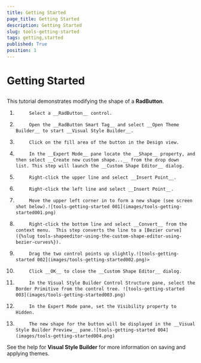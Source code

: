 ```yaml
---
title: Getting Started
page_title: Getting Started
description: Getting Started
slug: tools-getting-started
tags: getting,started
published: True
position: 1
---
```


# Getting Started



## 

This tutorial demonstrates modifying the shape of a __RadButton__.
        

1. 
            Select a __RadButton__ control.
          

1. 
            Open the __RadButton Smart Tag__ and select __Open Theme Builder__ to start __Visual Style Builder__.
          

1. 
            Click on the fill area of the button in the Design view.
          

1. 
            In the __Expert Mode__ pane locate the __Shape__ property, and then select __Create new custom shape...__ from the drop down list. This step will launch the __Custom Shape Editor__ dialog. 
          

1. 
            Right-click the upper line and select __Insert Point__.
          

1. 
            Right-click the left line and select __Insert Point__.
          

1. 
            Move the upper left corner in to form a new shape (see screen shot below).![tools-getting-started 001](images/tools-getting-started001.png)

1. 
            Right-click the bottom line and select __Convert__ from the context menu.  This step converts the line to a [Bezier curve]({%slug tools-shapeeditor-using-the-custom-shape-editor-using-bezier-curves%}).
          

1. 
            Drag the two control points up slightly.![tools-getting-started 002](images/tools-getting-started002.png)>
          

1. 
            Click __OK__ to close the __Custom Shape Editor__ dialog.
          

1. 
            In the Visual Style Builder Control Structure pane, select the Border Primitive from the control tree. ![tools-getting-started 003](images/tools-getting-started003.png)

1. 
            In the Expert Mode pane, set the Visibility property to Hidden.
          

1. 
            The new shape for the button will be displayed in the __Visual Style Builder Preview__ pane.![tools-getting-started 004](images/tools-getting-started004.png)

See the help for __Visual Style Builder__ for more information on saving and applying themes.
        
